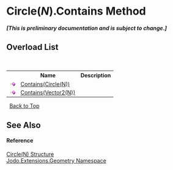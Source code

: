 # Circle(*N*).Contains Method 
 _**\[This is preliminary documentation and is subject to change.\]**_


## Overload List
&nbsp;<table><tr><th></th><th>Name</th><th>Description</th></tr><tr><td>![Public method](media/pubmethod.gif "Public method")</td><td><a href="M_Jodo_Extensions_Geometry_Circle_1_Contains">Contains(Circle(N))</a></td><td /></tr><tr><td>![Public method](media/pubmethod.gif "Public method")</td><td><a href="M_Jodo_Extensions_Geometry_Circle_1_Contains_1">Contains(Vector2(N))</a></td><td /></tr></table>&nbsp;
<a href="#circle(*n*).contains-method">Back to Top</a>

## See Also


#### Reference
<a href="T_Jodo_Extensions_Geometry_Circle_1">Circle(N) Structure</a><br /><a href="N_Jodo_Extensions_Geometry">Jodo.Extensions.Geometry Namespace</a><br />